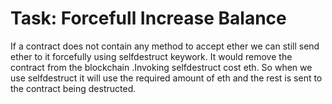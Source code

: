 # Task: Forcefull Increase Balance

If a contract does not contain any method to accept ether we can still send ether to it forcefully using selfdestruct keywork. It would remove the contract from the blockchain .Invoking selfdestruct cost eth. So when we use selfdestruct it will use the required amount of eth and the rest is sent to the contract being destructed.
